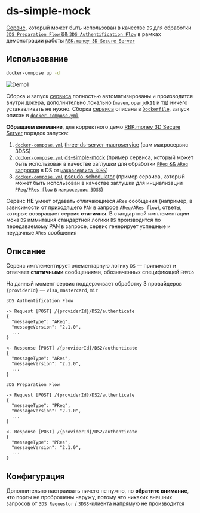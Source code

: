 # ds-simple-mock

[Сервис](https://github.com/rbkmoney/three-ds-server-compose/blob/master/ds-simple-mock/pom.xml), который может быть использован в качестве `DS` для обработки [`3DS Preparation Flow` && `3DS Authentification Flow`](https://github.com/rbkmoney/three-ds-server-compose/blob/master/docs/EMVCo_Protocol_and_Core_Functions_Specification_v2.2.0.pdf) в рамках демонстрации работы [`RBK.money 3D Secure Server`](https://github.com/rbkmoney/three-ds-server)

## Использование

```bash
docker-compose up -d
```

![Demo1](../readme-resources/1_full.gif?raw=true)

Cборка и запуск [сервиса](https://github.com/rbkmoney/three-ds-server-compose/blob/master/ds-simple-mock/pom.xml) полностью автоматизированы и производится внутри докера, дополнительно локально (`maven`, `openjdk11` и тд) ничего устанавливать не нужно. Сборка [сервиса](https://github.com/rbkmoney/three-ds-server-compose/blob/master/ds-simple-mock/pom.xml) описана в [`Dockerfile`](https://github.com/rbkmoney/three-ds-server-compose/blob/master/ds-simple-mock/Dockerfile), запуск описан в [`docker-compose.yml`](https://github.com/rbkmoney/three-ds-server-compose/blob/master/ds-simple-mock/docker-compose.yml)

**Обращаем внимание**, для корректного демо [RBK.money 3D Secure Server](https://github.com/rbkmoney/three-ds-server) порядок запуска:

1. [`docker-compose.yml`](https://github.com/rbkmoney/three-ds-server-compose/blob/master/docker-compose.yml) [three-ds-server macroservice](https://github.com/rbkmoney/three-ds-server-compose) (сам макросервис 3DSS)
2. [`docker-compose.yml`](https://github.com/rbkmoney/three-ds-server-compose/blob/master/ds-simple-mock/docker-compose.yml) [ds-simple-mock](https://github.com/rbkmoney/three-ds-server-compose/tree/master/ds-simple-mock) (пример сервиса, который может быть использован в качестве заглушки для обработки [`PReq` && `AReq` запросов](https://github.com/rbkmoney/three-ds-server-compose/blob/master/docs/EMVCo_Protocol_and_Core_Functions_Specification_v2.2.0.pdf) в DS от [`макросервиса 3DSS`](https://github.com/rbkmoney/three-ds-server-compose))
4. [`docker-compose.yml`](https://github.com/rbkmoney/three-ds-server-compose/blob/master/pseudo-schedulator/docker-compose.yml) [pseudo-schedulator](https://github.com/rbkmoney/three-ds-server-compose/tree/master/pseudo-schedulator) (пример сервиса, который может быть использован в качестве заглушки для инциализации [`PReq/PRes flow`](https://github.com/rbkmoney/three-ds-server-compose/blob/master/docs/EMVCo_Protocol_and_Core_Functions_Specification_v2.2.0.pdf) в [`макросервис 3DSS`](https://github.com/rbkmoney/three-ds-server-compose))

Сервис **НЕ** умеет отдавать отличающиеся `ARes` сообщения (например, в зависимости от приходящего `PAN` в запросе `AReq/ARes flow`), ответы, которые возвращает сервис **статичны**. В стандартной имплементации мока `DS` иммитация стандартной логики `DS` производится по передаваемому PAN в запросе, сервис генерирует успешные и неудачные `ARes` сообщения

## Описание

Сервис имплементирует элементарную логику `DS` — принимает и отвечает **статичными** сообщениями, обозначенных спецификацей `EMVCo`

На данный момент сервис поддерживает обработку 3 провайдеров `{providerId}` — `visa`, `mastercard`, `mir`

`3DS Authentification Flow`
```
-> Request [POST] /{providerId}/DS2/authenticate
{
  "messageType": "AReq",
  "messageVersion": "2.1.0",
  ...
}

<- Response [POST] /{providerId}/DS2/authenticate
{
  "messageType": "ARes",
  "messageVersion": "2.1.0",
  ...
}
```
`3DS Preparation Flow`
```
-> Request [POST] /{providerId}/DS2/authenticate
{
  "messageType": "PReq",
  "messageVersion": "2.1.0",
  ...
}

<- Response [POST] /{providerId}/DS2/authenticate
{
  "messageType": "PRes",
  "messageVersion": "2.1.0",
  ...
}
```

## Конфигурация

Дополнительно настраивать ничего не нужно, но **обратите внимание**, что порты не проброшены наружу, потому что никаких внешних запросов от `3DS Requestor` / `3DSS`-клиента напрямую не производится
